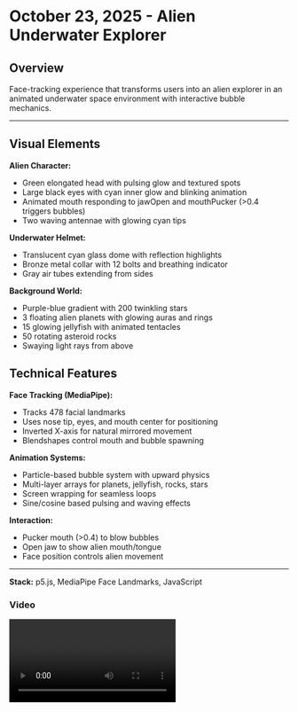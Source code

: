 # October 23, 2025 - Alien Underwater Explorer

## Overview
Face-tracking experience that transforms users into an alien explorer in an animated underwater space environment with interactive bubble mechanics.

---

## Visual Elements

**Alien Character:**
- Green elongated head with pulsing glow and textured spots
- Large black eyes with cyan inner glow and blinking animation
- Animated mouth responding to jawOpen and mouthPucker (>0.4 triggers bubbles)
- Two waving antennae with glowing cyan tips

**Underwater Helmet:**
- Translucent cyan glass dome with reflection highlights
- Bronze metal collar with 12 bolts and breathing indicator
- Gray air tubes extending from sides

**Background World:**
- Purple-blue gradient with 200 twinkling stars
- 3 floating alien planets with glowing auras and rings
- 15 glowing jellyfish with animated tentacles
- 50 rotating asteroid rocks
- Swaying light rays from above

## Technical Features

**Face Tracking (MediaPipe):**
- Tracks 478 facial landmarks
- Uses nose tip, eyes, and mouth center for positioning
- Inverted X-axis for natural mirrored movement
- Blendshapes control mouth and bubble spawning

**Animation Systems:**
- Particle-based bubble system with upward physics
- Multi-layer arrays for planets, jellyfish, rocks, stars
- Screen wrapping for seamless loops
- Sine/cosine based pulsing and waving effects

**Interaction:**
- Pucker mouth (>0.4) to blow bubbles
- Open jaw to show alien mouth/tongue
- Face position controls alien movement

---

**Stack:** p5.js, MediaPipe Face Landmarks, JavaScript

### Video

<video controls src="AliensBubbles.mp4" title="Title"></video>


